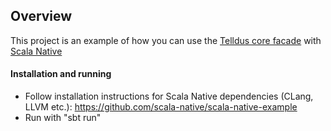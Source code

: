 ## Overview

This project is an example of how you can use the [Telldus core facade](https://github.com/mkotsbak/scala-native-telldus-core)  with [Scala Native]

#### Installation and running

* Follow installation instructions for Scala Native dependencies (CLang, LLVM etc.): https://github.com/scala-native/scala-native-example
* Run with "sbt run"

[Scala Native]: http://scala-native.org
